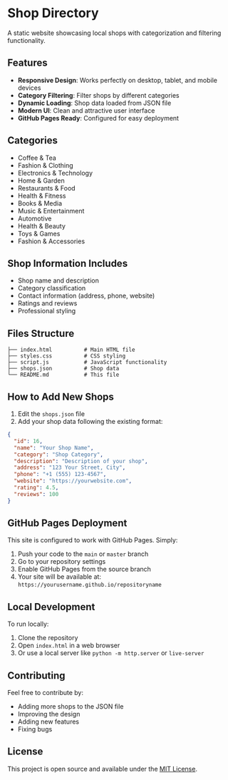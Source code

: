 # Shop Directory

A static website showcasing local shops with categorization and filtering functionality.

## Features

- **Responsive Design**: Works perfectly on desktop, tablet, and mobile devices
- **Category Filtering**: Filter shops by different categories
- **Dynamic Loading**: Shop data loaded from JSON file
- **Modern UI**: Clean and attractive user interface
- **GitHub Pages Ready**: Configured for easy deployment

## Categories

- Coffee & Tea
- Fashion & Clothing
- Electronics & Technology
- Home & Garden
- Restaurants & Food
- Health & Fitness
- Books & Media
- Music & Entertainment
- Automotive
- Health & Beauty
- Toys & Games
- Fashion & Accessories

## Shop Information Includes

- Shop name and description
- Category classification
- Contact information (address, phone, website)
- Ratings and reviews
- Professional styling

## Files Structure

```
├── index.html          # Main HTML file
├── styles.css          # CSS styling
├── script.js           # JavaScript functionality
├── shops.json          # Shop data
└── README.md           # This file
```

## How to Add New Shops

1. Edit the `shops.json` file
2. Add your shop data following the existing format:

```json
{
  "id": 16,
  "name": "Your Shop Name",
  "category": "Shop Category",
  "description": "Description of your shop",
  "address": "123 Your Street, City",
  "phone": "+1 (555) 123-4567",
  "website": "https://yourwebsite.com",
  "rating": 4.5,
  "reviews": 100
}
```

## GitHub Pages Deployment

This site is configured to work with GitHub Pages. Simply:

1. Push your code to the `main` or `master` branch
2. Go to your repository settings
3. Enable GitHub Pages from the source branch
4. Your site will be available at: `https://yourusername.github.io/repositoryname`

## Local Development

To run locally:
1. Clone the repository
2. Open `index.html` in a web browser
3. Or use a local server like `python -m http.server` or `live-server`

## Contributing

Feel free to contribute by:
- Adding more shops to the JSON file
- Improving the design
- Adding new features
- Fixing bugs

## License

This project is open source and available under the [MIT License](LICENSE).